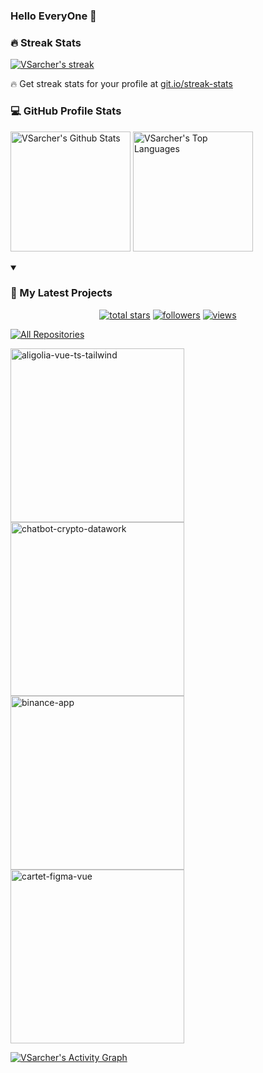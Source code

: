 ### Hello EveryOne 👋


<!-- **VSarcher/VSarcher** is a ✨ _special_ ✨ repository because its `README.md` (this file) appears on your GitHub profile. -->

<!-- Here are some ideas to get you started: -->
<!-- 
<p align="center">
  <a href="https://github.com/DenverCoder1/readme-typing-svg">
    <img src="https://readme-typing-svg.demolab.com/?lines=Backend Developer;6%2B%20years%20of%20coding%20experience;Always%20learning%20new%20things&font=Fira%20Code&center=true&width=440&height=45&color=lean&vCenter=true&pause=1000&size=22" /></a>
</p> -->

<!-- - 🔭 I’m currently working on Golang microservice
- 🌱 I’m currently learning on Web Scraping
<!-- - 👯 I’m looking to collaborate on  -->
<!-- - 🤔 I’m looking for help with ... -->
<!-- - 💬 Ask me about Golang and microservice architecture -->
<!-- - 📫 How to reach me: ... -->
<!-- - 😄 Pronouns: ... -->
<!-- - ⚡ Fun fact: ... -->

<h3>🔥 Streak Stats</h3>

  <p>
    <a href="https://github.com/DenverCoder1/github-readme-streak-stats">
      <img title="🔥 Get streak stats for your profile at git.io/streak-stats" alt="VSarcher's streak" src="https://streak-stats.demolab.com/?user=VSarcher&theme=monokai-metallian&hide_border=true"/>
    </a>
    <p>🔥 Get streak stats for your profile at <a href="https://git.io/streak-stats">git.io/streak-stats</a></p>
  </p>

  <h3>💻 GitHub Profile Stats</h3>

<a href="https://github.com/anuraghazra/github-readme-stats"><img alt="VSarcher's Github Stats" src="https://denvercoder1-github-readme-stats.vercel.app/api/?username=VSarcher&show_icons=true&include_all_commits=true&count_private=true&theme=react&hide_border=true&bg_color=1F222E&title_color=F85D7F&icon_color=F8D866" height="192px"/></a>
<a href="https://github.com/anuraghazra/github-readme-stats"><img alt="VSarcher's Top Languages" src="https://denvercoder1-github-readme-stats.vercel.app/api/top-langs/?username=VSarcher&langs_count=8&layout=compact&theme=react&hide_border=true&bg_color=1F222E&title_color=F85D7F&icon_color=F8D866&hide=Jupyter%20Notebook,Roff" height="192px"/></a>
<br/>


<details open> 
  <summary><h3>📘 My Latest Projects</h3></summary>
    <p align="center">
      <a href="https://github.com/VSarcher?tab=repositories&sort=stargazers">
        <img alt="total stars" title="Total stars on GitHub" src="https://custom-icon-badges.demolab.com/github/stars/violetstar701?color=55960c&style=for-the-badge&labelColor=488207&logo=star"/></a>
      <a href="https://github.com/VSarcher?tab=followers">
        <img alt="followers" title="Follow me on Github" src="https://custom-icon-badges.demolab.com/github/followers/violetstar701?color=236ad3&labelColor=1155ba&style=for-the-badge&logo=person-add&label=Follow&logoColor=white"/></a>
      <a href="https://github.com/VSarcher/Simple-View-Counter">
        <img alt="views" title="GitHub profile views" src="https://komarev.com/ghpvc/?username=VSarcher&style=for-the-badge&color=blueviolet"/></a>
    </p>
    <a href="https://github.com/VSarcher?tab=repositories&sort=stargazers"><img alt="All Repositories" title="All Repositories" src="https://custom-icon-badges.demolab.com/badge/-Click%20Here%20For%20All%20My%20Repos-1F222E?style=for-the-badge&logoColor=white&logo=repo"/></a>

</details>

<p align="left">
    <a href="https://github.com/VSarcher/arc-microservice"><img width="278" src="https://denvercoder1-github-readme-stats.vercel.app/api/pin/?username=VSarcher&repo=arc-microservice&theme=react&bg_color=1F222E&title_color=F85D7F&hide_border=true&icon_color=F8D866&show_icons=true" alt="aligolia-vue-ts-tailwind"></a>
    <a href="https://github.com/VSarcher/CurrencyServer"><img width="278" src="https://denvercoder1-github-readme-stats.vercel.app/api/pin/?username=VSarcher&repo=CurrencyServer&theme=react&bg_color=1F222E&title_color=F85D7F&hide_border=true&icon_color=F8D866&show_icons=true" alt="chatbot-crypto-datawork"></a>
    <a href="https://github.com/VSarcher/djangoRESTServer"><img width="278" src="https://denvercoder1-github-readme-stats.vercel.app/api/pin/?username=VSarcher&repo=djangoRESTServer&theme=react&bg_color=1F222E&title_color=F85D7F&hide_border=true&icon_color=F8D866&show_icons=true" alt="binance-app"></a>
    <a href="https://github.com/VSarcher/Express_warmup"><img width="278" src="https://denvercoder1-github-readme-stats.vercel.app/api/pin/?username=VSarcher&repo=Express_warmup&theme=react&bg_color=1F222E&title_color=F85D7F&hide_border=true&icon_color=F8D866&show_icons=true&show_description=false" alt="cartet-figma-vue"></a>
  </p>

<!-- [![trophy](https://github-profile-trophy.vercel.app/?username=VSarcher&theme=onedark)](https://github.com/ryo-ma/github-profile-trophy) -->

  

<a href="https://github.com/ashutosh00710/github-readme-activity-graph">
  <img alt="VSarcher's Activity Graph" src="https://github-readme-activity-graph.vercel.app/graph/?username=VSarcher&bg_color=1F222E&color=F8D866&line=F85D7F&point=FFFFFF&hide_border=true" />
</a>

